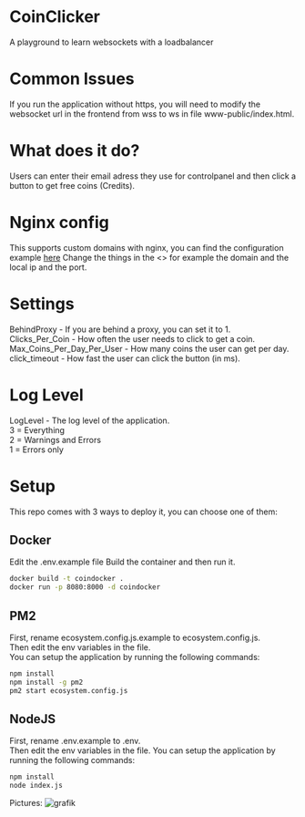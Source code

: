 # CoinClicker
 A playground to learn websockets with a loadbalancer  

# Common Issues
 If you run the application without https, you will need to modify the websocket url in the frontend from wss to ws in file www-public/index.html.  

# What does it do?
Users can enter their email adress they use for controlpanel and then click a button to get free coins (Credits).  

# Nginx config
This supports custom domains with nginx, you can find the configuration example [here](https://github.com/BolverBlitz/CoinClicker/blob/main/nginx.example)
Change the things in the <> for example the domain and the local ip and the port.

# Settings
BehindProxy - If you are behind a proxy, you can set it to 1.  
Clicks_Per_Coin - How often the user needs to click to get a coin.  
Max_Coins_Per_Day_Per_User - How many coins the user can get per day.  
click_timeout -  How fast the user can click the button (in ms).  

# Log Level
LogLevel - The log level of the application.   
3 = Everything  
2 = Warnings and Errors  
1 = Errors only  

# Setup
This repo comes with 3 ways to deploy it, you can choose one of them: 
## Docker
Edit the .env.example file
Build the container and then run it.
```sh
docker build -t coindocker .
docker run -p 8080:8000 -d coindocker
```

## PM2
First, rename ecosystem.config.js.example to ecosystem.config.js.  
Then edit the env variables in the file.  
You can setup the application by running the following commands:  
```bash
npm install
npm install -g pm2
pm2 start ecosystem.config.js
```

## NodeJS
First, rename .env.example to .env.  
Then edit the env variables in the file.
You can setup the application by running the following commands:  
```bash
npm install
node index.js
```

Pictures:
![grafik](https://user-images.githubusercontent.com/35345288/179521905-70d4c59b-6c68-4045-861e-69f895a4f708.png)

